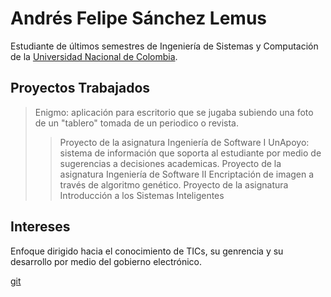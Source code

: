 # Andrés Felipe Sánchez Lemus

Estudiante de últimos semestres de Ingeniería de Sistemas y Computación de la [Universidad Nacional de Colombia](http://unal.edu.co/).

## Proyectos Trabajados
>Enigmo: aplicación para escritorio que se jugaba subiendo una foto de un "tablero" tomada de un periodico o revista. 
>>Proyecto de la asignatura Ingeniería de Software I
>UnApoyo: sistema de información que soporta al estudiante por medio de sugerencias a decisiones academicas.
>>Proyecto de la asignatura Ingeniería de Software II
>Encriptación de imagen a través de algoritmo genético.
>>Proyecto de la asignatura Introducción a los Sistemas Inteligentes

## Intereses
Enfoque dirigido hacia el conocimiento de TICs, su genrencia y su desarrollo por medio del gobierno electrónico.


[git](https://github.com/andfsanchezlem)


